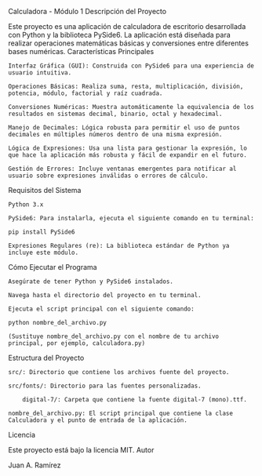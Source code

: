 Calculadora - Módulo 1
Descripción del Proyecto

Este proyecto es una aplicación de calculadora de escritorio desarrollada con Python y la biblioteca PySide6. La aplicación está diseñada para realizar operaciones matemáticas básicas y conversiones entre diferentes bases numéricas.
Características Principales

    Interfaz Gráfica (GUI): Construida con PySide6 para una experiencia de usuario intuitiva.

    Operaciones Básicas: Realiza suma, resta, multiplicación, división, potencia, módulo, factorial y raíz cuadrada.

    Conversiones Numéricas: Muestra automáticamente la equivalencia de los resultados en sistemas decimal, binario, octal y hexadecimal.

    Manejo de Decimales: Lógica robusta para permitir el uso de puntos decimales en múltiples números dentro de una misma expresión.

    Lógica de Expresiones: Usa una lista para gestionar la expresión, lo que hace la aplicación más robusta y fácil de expandir en el futuro.

    Gestión de Errores: Incluye ventanas emergentes para notificar al usuario sobre expresiones inválidas o errores de cálculo.

Requisitos del Sistema

    Python 3.x

    PySide6: Para instalarla, ejecuta el siguiente comando en tu terminal:

    pip install PySide6

    Expresiones Regulares (re): La biblioteca estándar de Python ya incluye este módulo.

Cómo Ejecutar el Programa

    Asegúrate de tener Python y PySide6 instalados.

    Navega hasta el directorio del proyecto en tu terminal.

    Ejecuta el script principal con el siguiente comando:

    python nombre_del_archivo.py

    (Sustituye nombre_del_archivo.py con el nombre de tu archivo principal, por ejemplo, calculadora.py)

Estructura del Proyecto

    src/: Directorio que contiene los archivos fuente del proyecto.

    src/fonts/: Directorio para las fuentes personalizadas.

        digital-7/: Carpeta que contiene la fuente digital-7 (mono).ttf.

    nombre_del_archivo.py: El script principal que contiene la clase Calculadora y el punto de entrada de la aplicación.

Licencia

Este proyecto está bajo la licencia MIT.
Autor

Juan A. Ramírez